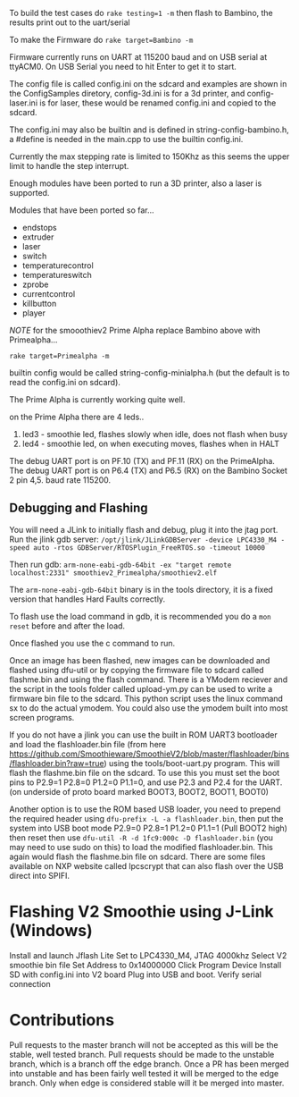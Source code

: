 To build the test cases do ```rake testing=1 -m```
then flash to Bambino, the results print out to the uart/serial

To make the Firmware do ```rake target=Bambino -m```

Firmware currently runs on UART at 115200 baud and on USB serial at ttyACM0.
On USB Serial you need to hit Enter to get it to start.

The config file is called config.ini on the sdcard and examples are shown in the ConfigSamples diretory, config-3d.ini is for a 3d printer, and config-laser.ini is for laser, these would be renamed config.ini and copied to the sdcard.

The config.ini may also be builtin and is defined in string-config-bambino.h, a #define is needed in the main.cpp to use the builtin config.ini.

Currently the max stepping rate is limited to 150Khz as this seems the upper limit to handle the step interrupt.

Enough modules have been ported to run a 3D printer, also a laser is supported.

Modules that have been ported so far...

* endstops
* extruder
* laser
* switch
* temperaturecontrol
* temperatureswitch
* zprobe
* currentcontrol
* killbutton
* player

*NOTE* for the smooothiev2 Prime Alpha replace Bambino above with Primealpha...

```rake target=Primealpha -m```

builtin config would be called string-config-minialpha.h (but the default is to read the config.ini on sdcard).

The Prime Alpha is currently working quite well.

on the Prime Alpha there are 4 leds..

1. led3 - smoothie led, flashes slowly when idle, does not flash when busy
2. led4 - smoothie led, on when executing moves, flashes when in HALT

The debug UART port is on PF.10 (TX) and PF.11 (RX) on the PrimeAlpha.
The debug UART port is on P6.4 (TX) and P6.5 (RX) on the Bambino Socket 2 pin 4,5.
baud rate 115200.

Debugging and Flashing
----------------------
You will need a JLink to initially flash and debug, plug it into the jtag port.
Run the jlink gdb server:
```/opt/jlink/JLinkGDBServer -device LPC4330_M4 -speed auto -rtos GDBServer/RTOSPlugin_FreeRTOS.so -timeout 10000```

Then run gdb:
```arm-none-eabi-gdb-64bit -ex "target remote localhost:2331" smoothiev2_Primealpha/smoothiev2.elf```

The ```arm-none-eabi-gdb-64bit``` binary is in the tools directory, it is a fixed version that handles Hard Faults correctly.

To flash use the load command in gdb, it is recommended you do a ```mon reset``` before and after the load.

Once flashed you use the c command to run.

Once an image has been flashed, new images can be downloaded and flashed using dfu-util or by copying the firmware file to sdcard called flashme.bin and using the flash command.
There is a YModem reciever and the script in the tools folder called upload-ym.py can be used to write a firmware bin file to the sdcard. This python script uses the linux command sx to do the actual ymodem. You could also use the ymodem built into most screen programs.

If you do not have a jlink you can use the built in ROM UART3 bootloader and load the flashloader.bin file (from here https://github.com/Smoothieware/SmoothieV2/blob/master/flashloader/bins/flashloader.bin?raw=true) using the  tools/boot-uart.py program. This will flash the flashme.bin file on the sdcard.
To use this you must set the boot pins to  P2.9=1 P2.8=0 P1.2=0 P1.1=0, and use
P2.3 and P2.4 for the UART. (on underside of proto board marked BOOT3, BOOT2, BOOT1, BOOT0)

Another option is to use the ROM based USB loader, you need to prepend the required header using ```dfu-prefix -L -a flashloader.bin```, then put the system into USB boot mode P2.9=0 P2.8=1 P1.2=0 P1.1=1 (Pull BOOT2 high) then reset then use 
```dfu-util -R -d 1fc9:000c -D flashloader.bin``` (you may need to use sudo on this) to load the modified flashloader.bin. This again would flash the flashme.bin file on sdcard.
There are some files available on NXP website called lpcscrypt that can also flash over the USB direct into SPIFI.


Flashing V2 Smoothie using J-Link (Windows)
===========================================

Install and launch Jflash Lite
Set to LPC4330_M4, JTAG 4000khz
Select V2 smoothie bin file
Set Address to 0x14000000
Click Program Device
Install SD with config.ini into V2 board
Plug into USB and boot.  Verify serial connection

Contributions
=============

Pull requests to the master branch will not be accepted as this will be the stable, well tested branch.
Pull requests should be made to the unstable branch, which is a branch off the edge branch.
Once a PR has been merged into unstable and has been fairly well tested it will be merged to the edge branch.
Only when edge is considered stable will it be merged into master.

